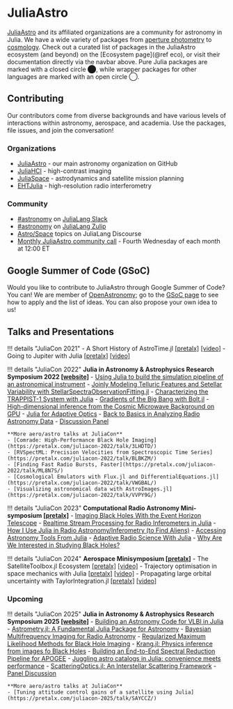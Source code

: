 # JuliaAstro

[JuliaAstro](https://github.com/JuliaAstro) and its affiliated organizations are a community for astronomy in Julia. We have a wide variety of packages from [aperture photometry](https://github.com/juliaastro/Photometry.jl) to [cosmology](https://github.com/juliaastro/Cosmology.jl). Check out a curated list of packages in the JuliaAstro ecosystem (and beyond) on the [Ecosystem page](@ref eco), or visit their documentation directly via the navbar above. Pure Julia packages are marked with a closed circle ⬤, while wrapper packages for other languages are marked with an open circle ◯. 

## Contributing

Our contributors come from diverse backgrounds and have various levels of interactions within astronomy, aerospace, and academia. Use the packages, file issues, and join the conversation!

### Organizations

- [JuliaAstro](https://github.com/juliaastro) - our main astronomy organization on GitHub
- [JuliaHCI](https://github.com/juliahci) - high-contrast imaging
- [JuliaSpace](https://github.com/JuliaSpace) - astrodynamics and satellite mission planning
- [EHTJulia](https://github.com/EHTJulia) - high-resolution radio interferometry

### Community

- [#astronomy](slack://channel?id=CMXU6SD7V&team=T68168MUP) on [JuliaLang Slack](https://julialang.org/slack/)
- [#astronomy](https://julialang.zulipchat.com/#narrow/channel/astronomy) on [JuliaLang Zulip](https://julialang.zulipchat.com/register/)
- [Astro/Space](https://discourse.julialang.org/c/domain/astro) topics on JuliaLang Discourse
- [Monthly JuliaAstro community call](https://julialang.org/community/#events) - Fourth Wednesday of each month at 12:00 ET

## Google Summer of Code (GSoC)

Would you like to contribute to JuliaAstro through Google Summer of Code? You can! We are member of [OpenAstronomy](https://openastronomy.org); go to the [GSoC page](https://openastronomy.org/gsoc/) to see how to apply and the list of ideas. You can also propose your own idea to us!

## Talks and Presentations

!!! details "JuliaCon 2021"
    - A Short History of AstroTime.jl [[pretalx]](https://pretalx.com/juliacon2021/talk/TJ3FNS/) [[video]](https://www.youtube.com/watch?v=HGlsRoy1JxU)
    - Going to Jupiter with Julia [[pretalx]](https://pretalx.com/juliacon2021/talk/BPJ3N7/) [[video]](https://www.youtube.com/watch?v=WnvKaUsGv8w)

!!! details "JuliaCon 2022"
    **Julia in Astronomy & Astrophysics Research Symposium 2022 [[website]](https://eford.github.io/AstroMiniSymposiumAtJuliaCon2022/)**
    - [Using Julia to build the simulation pipeline of an astronomical instrument](https://www.youtube.com/watch?v=vj1uzilanQI&t=102s)
    - [Joinly Modeling Telluric Features and Setellar Variability with StellarSpectraObservationFitting.jl](https://www.youtube.com/watch?v=vj1uzilanQI&t=1138s)
    - [Characterizing the TRAPPIST-1 System with Julia](https://www.youtube.com/watch?v=vj1uzilanQI&t=1977s)
    - [Gradients of the Big Bang with Bolt.jl](https://www.youtube.com/watch?v=vj1uzilanQI&t=3001s)
    - [High-dimensional inference from the Cosmic Microwave Background on GPU](https://www.youtube.com/watch?v=vj1uzilanQI&t=4143s)
    - [Julia for Adaptive Optics](https://www.youtube.com/watch?v=vj1uzilanQI&t=5273s)
    - [Back to Basics in Analyzing Radio Astronomy Data](https://www.youtube.com/watch?v=vj1uzilanQI&t=6087s)
    - [Discussion Panel](https://www.youtube.com/watch?v=vj1uzilanQI&t=7204s)

    **More aero/astro talks at JuliaCon**
    - [Comrade: High-Performance Black Hole Imaging](https://pretalx.com/juliacon-2022/talk/3LHDTD/)
    - [RVSpectML: Precision Velocities from Spectroscopic Time Series](https://pretalx.com/juliacon-2022/talk/BLBKZM/)
    - [Finding Fast Radio Bursts, Faster](https://pretalx.com/juliacon-2022/talk/ML8N7S/)
    - [Cosmological Emulators with Flux.jl and DifferentialEquations.jl](https://pretalx.com/juliacon-2022/talk/VWGBAL/)
    - [Visualizing astronomical data with AstroImages.jl](https://pretalx.com/juliacon-2022/talk/VVPY9G/)

!!! details "JuliaCon 2023"
    **Computational Radio Astronomy Mini-symposium [[pretalx]](https://pretalx.com/juliacon2023/talk/PUY3SP/)**
    - [Imaging Black Holes With the Event Horizon Telescope](https://www.youtube.com/watch?v=AzQCVWFI1bI)
    - [Realtime Stream Processing for Radio Inferometers in Julia](https://www.youtube.com/watch?v=VJObohuy9lU)
    - [How I Use Julia in Radio Astronomy/Inferometry (to Find Aliens)](https://www.youtube.com/watch?v=_sZdWVZeKqI)
    - [Accessing Astronomy Tools From Julia](https://www.youtube.com/watch?v=CX4JowKKa_0)
    - [Adaptive Radio Science With Julia](https://www.youtube.com/watch?v=NmSgl2iLQu8)
    - [Why Are We Interested in Studying Black Holes?](https://www.youtube.com/watch?v=6-J3ED0U5Mk)

!!! details "JuliaCon 2024"
    **Aerospace Minisymposium [[pretalx]](https://juliacon.org/2024/minisymposia/aerospace/)**
    - The SatelliteToolbox.jl Ecosystem [[pretalx]](https://pretalx.com/juliacon2024/talk/9D3TTS/) [[video]](https://www.youtube.com/watch?v=pQZ2qsySrHE)
    - Trajectory optimisation in space mechanics with Julia [[pretalx]](https://pretalx.com/juliacon2024/talk/UXJWXS/) [[video]](https://www.youtube.com/watch?v=a4-wynFTCmk)
    - Propagating large orbital uncertainty with TaylorIntegration.jl [[pretalx]](https://pretalx.com/juliacon2024/talk/SQFY3B/) [[video]](https://www.youtube.com/watch?v=G6uzqwDZCwA)

### Upcoming

!!! details "JuliaCon 2025"
    **Julia in Astronomy & Astrophysics Research Symposium 2025 [[website]](https://eford.github.io/AstroMiniSymposiumAtJuliaCon2025/)**
    - [Building an Astronomy Code for VLBI in Julia](https://pretalx.com/juliacon-2025/talk/NSZLHS/)
    - [Astrometry.jl: A Fundamental Julia Package for Astronomy](https://pretalx.com/juliacon-2025/talk/SGJEKU/)
    - [Bayesian Multifrequency Imaging for Radio Astronomy](https://pretalx.com/juliacon-2025/talk/BNCPT8/)
    - [Regularized Maximum Likelihood Methods for Black Hole Imaging](https://pretalx.com/juliacon-2025/talk/AYBT3G/)
    - [Krang.jl: Physics inference from images fo Black Holes](https://pretalx.com/juliacon-2025/talk/GCSQQC/)
    - [Building an End-to-End Spectral Reduction Pipeline for APOGEE](https://pretalx.com/juliacon-2025/talk/HYYXTA/)
    - [Juggling astro catalogs in Julia: convenience meets performance](https://pretalx.com/juliacon-2025/talk/TUXFSL/)
    - [ScatteringOptics.jl: An Interstellar Scattering Framework](https://pretalx.com/juliacon-2025/talk/N7ZEMF/)
    - [Panel Discussion](https://pretalx.com/juliacon-2025/talk/EWRB37/)

    **More aero/astro talks at JuliaCon**
    - [Tuning attitude control gains of a satellite using Julia](https://pretalx.com/juliacon-2025/talk/SAYCCZ/)
